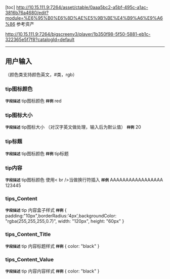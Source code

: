 [toc]
http://10.15.111.9:7264/asset/ctable/0aaa5bc2-a5bf-495c-a1ac-3816b76a4680/edit?module=%E6%95%B0%E6%8D%AE%E5%9B%BE%E4%B9%A6%E9%A6%86   参考资产

http://10.15.111.9:7264/bigscreenv3/player/1b350f98-5f50-5881-eb1c-322365e5f7f8?catalogId=default

---
## 用户输入 

（颜色类支持颜色英文，#类，rgb）

### tip图标颜色
**`字段描述`**
tip图标颜色
**`样例`**
red

### tip图标大小

**`字段描述`**
tip图标大小  （对汉字英文做处理，输入后为默认值）
**`样例`**
20

### tip标题

**`字段描述`**
tip图标颜色
**`样例`**
tip标题

### tip内容

**`字段描述`**
tip图标颜色   使用< br />当做换行符插入
**`样例`**
AAAAAAAAAAAAAAAAA<br/>123445

### tips_Content

**`字段描述`**
tip 内容盒子样式
**`样例`**
{ padding:"10px",borderRadius:'4px',backgroundColor: "rgba(255,255,255,0.7)", width: "120px", height: "60px" }

### tips_Content_Title

**`字段描述`**
tip 内容标题样式
**`样例`**
{ color: "black" }

### tips_Content_Value

**`字段描述`**
tip 内容内容样式
**`样例`**
{ color: "black" }
